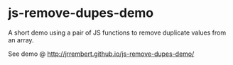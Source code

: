 # js-remove-dupes-demo

A short demo using a pair of JS functions to remove duplicate values from an array.

See demo @ http://jrrembert.github.io/js-remove-dupes-demo/
